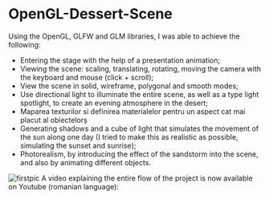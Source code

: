 # OpenGL-Dessert-Scene
Using the OpenGL, GLFW and GLM libraries, I was able to achieve the following:
- Entering the stage with the help of a presentation animation;
- Viewing the scene: scaling, translating, rotating, moving the camera with the keyboard and mouse (click + scroll);
- View the scene in solid, wireframe, polygonal and smooth modes;
- Use directional light to illuminate the entire scene, as well as a type light spotlight, to create an evening atmosphere in the desert;
- Maparea texturilor si definirea materialelor pentru un aspect cat mai placut al obiectelorș
- Generating shadows and a cube of light that simulates the movement of the sun along one day (I tried to make this as realistic as possible, simulating the sunset and sunrise);
- Photorealism, by introducing the effect of the sandstorm into the scene, and also by animating different objects.

![firstpic](https://i.pinimg.com/564x/12/ae/55/12ae551490afe5976078947570e392d7.jpg)
A video explaining the entire flow of the project is now available on Youtube (romanian language): 
